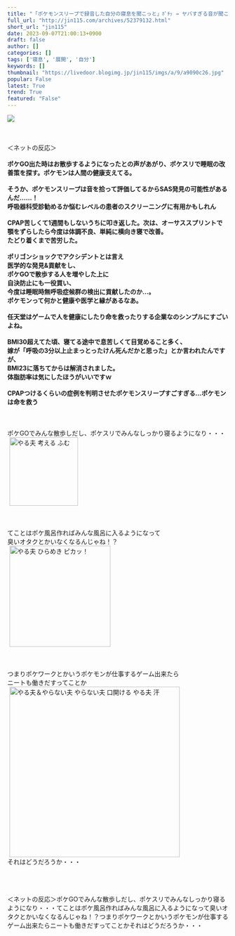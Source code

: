 ```yaml
---
title: "「ポケモンスリープで録音した自分の寝息を聞こっと」ﾎﾟﾁｯ → ヤバすぎる音が聞こえて衝撃の展開に・・・ : オレ的ゲーム速報＠刃"
full_url: "http://jin115.com/archives/52379132.html"
short_url: "jin115"
date: 2023-09-07T21:00:13+0900
draft: false
author: []
categories: []
tags: ['寝息', '展開', '自分']
keywords: []
thumbnail: "https://livedoor.blogimg.jp/jin115/imgs/a/9/a9090c26.jpg"
popular: False
latest: True
trend: True
featured: "False"
---
```


![](https://livedoor.blogimg.jp/jin115/imgs/a/9/a9090c26.jpg)

<div><a name='more'></a> <br> <br> ＜ネットの反応＞<br> <b><br> ポケGO出た時はお散歩するようになったとの声があがり、ポケスリで睡眠の改善策を探す。ポケモンは人間の健康支えてる。</b><br> <br> <b>そうか、ポケモンスリープは音を拾って評価してるからSAS発見の可能性があるんだ……！<br> 呼吸器科受診勧めるか悩むレベルの患者のスクリーニングに有用かもしれん</b><br> <br> <b>CPAP苦しくて1週間もしないうちに叩き返した。次は、オーサススプリントで顎をずらしたら今度は体調不良、単純に横向き寝で改善。<br> たどり着くまで苦労した。</b><br> <br> <b>ポリゴンショックでアクシデントとは言え<br> 医学的な発見&貢献をし、<br> ポケGOで散歩する人を増やした上に<br> 自決防止にも一役買い、<br> 今度は睡眠時無呼吸症候群の検出に貢献したのか…。<br> ポケモンって何かと健康や医学と縁があるなあ。</b><br> <br> <b>任天堂はゲームで人を健康にしたり命を救ったりする企業なのシンプルにすごいよね。</b><br> <b><br> BMI30超えてた頃、寝てる途中で息苦しくて目覚めること多く、<br> 嫁が「呼吸の3分以上止まっとったけん死んだかと思った」とか言われたんですが、<br> BMI23に落ちてからは解消されました。<br> 体脂肪率は気にしたほうがいいですｗ</b><br> <br> <b>CPAPつけるくらいの症例を判明させたポケモンスリープすごすぎる...ポケモンは命を救う</b><br> <br> <br> <br> ポケGOでみんな散歩しだし、ポケスリでみんなしっかり寝るようになり・・・<br> <img src='https://livedoor.blogimg.jp/jin115/imgs/4/b/4b71b671.gif' alt='やる夫 考える ふむ' width='156' border='0' hspace='5' class='pict'><br> <br> <br> <br> てことはポケ風呂作ればみんな風呂に入るようになって<br> 臭いオタクとかいなくなるんじゃね！？<br> <img src='https://livedoor.blogimg.jp/jin115/imgs/5/8/58f8c0b0.gif' alt='やる夫 ひらめき ピカッ！' width='230' border='0' hspace='5' class='pict'><br> <br> <br> <br> つまりポケワークとかいうポケモンが仕事するゲーム出来たら<br> ニートも働きだすってことか<br> <img src='https://livedoor.blogimg.jp/jin115/imgs/c/b/cb5fa39f.gif' alt='やる夫＆やらない夫 やらない夫 口開ける やる夫 汗' width='388' border='0' hspace='5' class='pict'><br> それはどうだろうか・・・<br> <br> <br> <br> <p>＜ネットの反応＞ポケGOでみんな散歩しだし、ポケスリでみんなしっかり寝るようになり・・・てことはポケ風呂作ればみんな風呂に入るようになって臭いオタクとかいなくなるんじゃね！？つまりポケワークとかいうポケモンが仕事するゲーム出来たらニートも働きだすってことかそれはどうだろうか・・・</p></div>